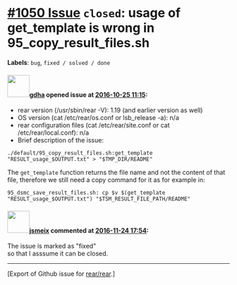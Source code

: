 [\#1050 Issue](https://github.com/rear/rear/issues/1050) `closed`: usage of get\_template is wrong in 95\_copy\_result\_files.sh
================================================================================================================================

**Labels**: `bug`, `fixed / solved / done`

#### <img src="https://avatars.githubusercontent.com/u/888633?u=cdaeb31efcc0048d3619651aa18dd4b76e636b21&v=4" width="50">[gdha](https://github.com/gdha) opened issue at [2016-10-25 11:15](https://github.com/rear/rear/issues/1050):

-   rear version (/usr/sbin/rear -V): 1.19 (and earlier version as well)
-   OS version (cat /etc/rear/os.conf or lsb\_release -a): n/a
-   rear configuration files (cat /etc/rear/site.conf or cat
    /etc/rear/local.conf): n/a
-   Brief description of the issue:

<!-- -->

    ./default/95_copy_result_files.sh:get_template "RESULT_usage_$OUTPUT.txt" > "$TMP_DIR/README" 

The `get_template` function returns the file name and not the content of
that file, therefore we still need a copy command for it as for example
in:

    95_dsmc_save_result_files.sh: cp $v $(get_template "RESULT_usage_$OUTPUT.txt") "$TSM_RESULT_FILE_PATH/README"

#### <img src="https://avatars.githubusercontent.com/u/1788608?u=925fc54e2ce01551392622446ece427f51e2f0ce&v=4" width="50">[jsmeix](https://github.com/jsmeix) commented at [2016-11-24 17:54](https://github.com/rear/rear/issues/1050#issuecomment-262825509):

The issue is marked as "fixed"  
so that I asssume it can be closed.

------------------------------------------------------------------------

\[Export of Github issue for
[rear/rear](https://github.com/rear/rear).\]
